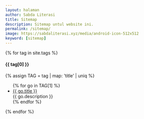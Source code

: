 ```yaml
---
layout: halaman
author: Sabda Literasi
title: Sitemap
description: Sitemap untul website ini.
permalink: /sitemap/
image: https://sabdaliterasi.xyz/media/android-icon-512x512
keyword: [sitemap]
---
```

<div class="sitemaps" id="sitemaps">

  {% for tag in site.tags %}
  <div class="sMaps">
  <h4 class="sMapsT">{{ tag[0] }}</h4>
  {% assign TAG = tag | map: 'title' | uniq %}
    <ul>
      {% for go in TAG[1] %}
      <li><div class="iF"><div class="pThmb"><a class="thmb" aria-label="{{ go.title }}" href="{{ go.url | prepend: site.url }}" title="{{ go.title }}"><div style="background-image:url({{ go.image }}?width=360&height=202)"></div></a></div><div class="pCtnt"><div class="pInr"><div class="iTtl aTtl"><a href="{{ go.url | prepend: site.url }}">{{ go.title }}</a></div><div class="pSnpt"> {{ go.description }}</div><div class="pInf pSml" data-date='{{ go.date | date: "%b %d, %y" }}'></div></div></div></div></li>
      {% endfor %}
    </ul>
  </div>
  {% endfor %}
</div>
<script>
!function(e){var s=e.createElement("link");s.rel="stylesheet",s.id="sitemapCss",s.async=!0,s.href="/assets/js/plusui/css/sitemap.css";var t=e.getElementsByTagName("script")[0].parentNode.insertBefore(s,t)}(document);
</script>
